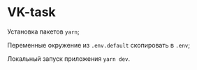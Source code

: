 # VK-task

Установка пакетов `yarn`;

Переменные окружение из `.env.default` скопировать в `.env`;

Локальный запуск приложения `yarn dev`.
